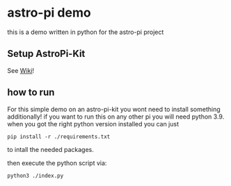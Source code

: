 # astro-pi demo

this is a demo written in python for the astro-pi project

## Setup AstroPi-Kit
  See [Wiki](https://github.com/arag0re/astro-pi/wik)!

## how to run
  For this simple demo on an astro-pi-kit you wont need to install something additionally!
  if you want to run this on any other pi you will need python 3.9. 
  when you got the right python version installed you can just
  ```
  pip install -r ./requirements.txt
  ```
  to intall the needed packages.

  then execute the python script via:
  ``` 
  python3 ./index.py
  ```
